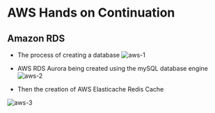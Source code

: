 
# AWS Hands on Continuation

## Amazon RDS

- The process of creating a database
  ![aws-1](https://github.com/Ham12-3/AWS-Hands-on-1/assets/93613316/7b4cbc2b-de2a-4c6c-9e5e-7f871b51b75e)


- AWS RDS Aurora being created using the mySQL database engine
![aws-2](https://github.com/Ham12-3/AWS-Hands-on-1/assets/93613316/6005c8d5-ab98-408f-9224-773469d3aefc)

- Then the creation of AWS Elasticache Redis Cache

![aws-3](https://github.com/Ham12-3/AWS-Hands-on-1/assets/93613316/676b8d3a-bc7a-476d-8e79-de1f5cbd7f16)
